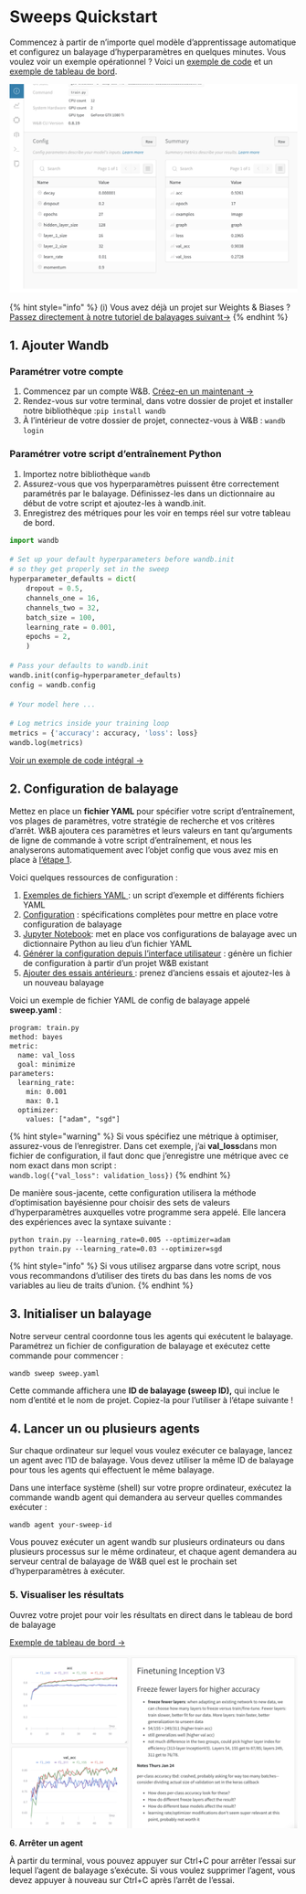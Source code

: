 # Sweeps Quickstart

 Commencez à partir de n’importe quel modèle d’apprentissage automatique et configurez un balayage d’hyperparamètres en quelques minutes. Vous voulez voir un exemple opérationnel ? Voici un [exemple de code](https://github.com/wandb/examples/tree/master/examples/pytorch/pytorch-cnn-fashion) et un [exemple de tableau de bord](https://app.wandb.ai/carey/pytorch-cnn-fashion/sweeps/v8dil26q).

![](../.gitbook/assets/image%20%2847%29%20%282%29%20%283%29%20%284%29%20%283%29%20%283%29.png)

{% hint style="info" %}
\(i\) Vous avez déjà un projet sur Weights & Biases ?[ Passez directement à notre tutoriel de balayages suivant→](https://docs.wandb.ai/v/fr/sweeps/existing-project)​
{% endhint %}

## 1.  Ajouter Wandb

### Paramétrer votre compte

1. Commencez par un compte W&B. [Créez-en un maintenant →](http://app.wandb.ai/)​
2. Rendez-vous sur votre terminal, dans votre dossier de projet et installer notre bibliothèque :`pip install wandb`
3. À l’intérieur de votre dossier de projet, connectez-vous à W&B : `wandb login`

### Paramétrer votre script d’entraînement Python

1. Importez notre bibliothèque `wandb`
2. Assurez-vous que vos hyperparamètres puissent être correctement paramétrés par le balayage. Définissez-les dans un dictionnaire au début de votre script et ajoutez-les à wandb.init.
3. Enregistrez des métriques pour les voir en temps réel sur votre tableau de bord.

```python
import wandb

# Set up your default hyperparameters before wandb.init
# so they get properly set in the sweep
hyperparameter_defaults = dict(
    dropout = 0.5,
    channels_one = 16,
    channels_two = 32,
    batch_size = 100,
    learning_rate = 0.001,
    epochs = 2,
    )

# Pass your defaults to wandb.init
wandb.init(config=hyperparameter_defaults)
config = wandb.config

# Your model here ...

# Log metrics inside your training loop
metrics = {'accuracy': accuracy, 'loss': loss}
wandb.log(metrics)
```

 [Voir un exemple de code intégral →](https://github.com/wandb/examples/tree/master/examples/pytorch/pytorch-cnn-fashion)

## 2.  **Configuration de balayage**

 Mettez en place un **fichier YAML** pour spécifier votre script d’entraînement, vos plages de paramètres, votre stratégie de recherche et vos critères d’arrêt. W&B ajoutera ces paramètres et leurs valeurs en tant qu’arguments de ligne de commande à votre script d’entraînement, et nous les analyserons automatiquement avec l’objet config que vous avez mis en place à [l’étape 1](https://docs.wandb.ai/sweeps/quickstart#set-up-your-python-training-script).

Voici quelques ressources de configuration :

1. [Exemples de fichiers YAML ](https://github.com/wandb/examples/tree/master/examples/keras/keras-cnn-fashion): un script d’exemple et différents fichiers YAML
2. [Configuration](https://docs.wandb.ai/sweeps/configuration) : spécifications complètes pour mettre en place votre configuration de balayage
3. [Jupyter Notebook](python-api.md): met en place vos configurations de balayage avec un dictionnaire Python au lieu d’un fichier YAML
4. [​Générer la configuration depuis l’interface utilisateur](https://docs.wandb.ai/v/fr/sweeps/existing-project) : génère un fichier de configuration à partir d’un projet W&B existant
5. [Ajouter des essais antérieurs ](https://docs.wandb.com/sweeps/existing-project#seed-a-new-sweep-with-existing-runs): prenez d’anciens essais et ajoutez-les à un nouveau balayage

 Voici un exemple de fichier YAML de config de balayage appelé **sweep.yaml** :

```text
program: train.py
method: bayes
metric:
  name: val_loss
  goal: minimize
parameters:
  learning_rate:
    min: 0.001
    max: 0.1
  optimizer:
    values: ["adam", "sgd"]
```

{% hint style="warning" %}
Si vous spécifiez une métrique à optimiser, assurez-vous de l’enregistrer. Dans cet exemple, j’ai **val\_loss**dans mon fichier de configuration, il faut donc que j’enregistre une métrique avec ce nom exact dans mon script :  
`wandb.log({"val_loss": validation_loss})`
{% endhint %}

De manière sous-jacente, cette configuration utilisera la méthode d’optimisation bayésienne pour choisir des sets de valeurs d’hyperparamètres auxquelles votre programme sera appelé. Elle lancera des expériences avec la syntaxe suivante :

```text
python train.py --learning_rate=0.005 --optimizer=adam
python train.py --learning_rate=0.03 --optimizer=sgd
```

{% hint style="info" %}
Si vous utilisez argparse dans votre script, nous vous recommandons d’utiliser des tirets du bas dans les noms de vos variables au lieu de traits d’union.
{% endhint %}

## 3. Initialiser un balayage

Notre serveur central coordonne tous les agents qui exécutent le balayage. Paramétrez un fichier de configuration de balayage et exécutez cette commande pour commencer :

```text
wandb sweep sweep.yaml
```

Cette commande affichera une **ID de balayage \(sweep ID\),** qui inclue le nom d’entité et le nom de projet. Copiez-la pour l’utiliser à l’étape suivante !

## 4. Lancer un ou plusieurs agents

Sur chaque ordinateur sur lequel vous voulez exécuter ce balayage, lancez un agent avec l’ID de balayage. Vous devez utiliser la même ID de balayage pour tous les agents qui effectuent le même balayage.

Dans une interface système \(shell\) sur votre propre ordinateur, exécutez la commande wandb agent qui demandera au serveur quelles commandes exécuter :

```text
wandb agent your-sweep-id
```

Vous pouvez exécuter un agent wandb sur plusieurs ordinateurs ou dans plusieurs processus sur le même ordinateur, et chaque agent demandera au serveur central de balayage de W&B quel est le prochain set d’hyperparamètres à exécuter.

### 5. Visualiser les résultats

Ouvrez votre projet pour voir les résultats en direct dans le tableau de bord de balayage

 [Exemple de tableau de bord →](https://app.wandb.ai/carey/pytorch-cnn-fashion)

![](../.gitbook/assets/image%20%2888%29%20%282%29%20%283%29%20%283%29%20%283%29%20%283%29%20%283%29%20%283%29.png)

**6. Arrêter un agent**

À partir du terminal, vous pouvez appuyer sur Ctrl+C pour arrêter l’essai sur lequel l’agent de balayage s’exécute. Si vous voulez supprimer l’agent, vous devez appuyer à nouveau sur Ctrl+C après l’arrêt de l’essai.

